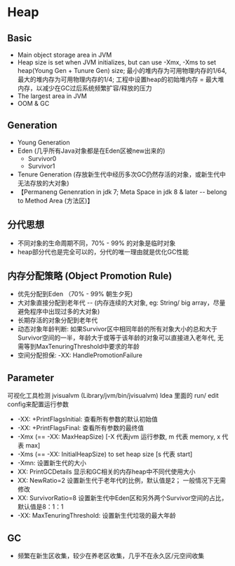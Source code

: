 # Heap




## Basic

* Main object storage area in JVM
* Heap size is set when JVM initializes, but can use -Xmx, -Xms to set heap(Young Gen + Tunure Gen) size; 最小的堆内存为可用物理内存的1/64, 最大的堆内存为可用物理内存的1/4; 工程中设置heap的初始堆内存 = 最大堆内存，以减少在GC过后系统频繁扩容/释放的压力
* The largest area in JVM
* OOM & GC  




## Generation

* Young Generation
* Eden (几乎所有Java对象都是在Eden区被new出来的)
    * Survivor0
    * Survivor1
* Tenure Generation (存放新生代中经历多次GC仍然存活的对象，或新生代中无法存放的大对象)
* 【Permaneng Genenration in jdk 7; Meta Space in jdk 8 & later -- belong to Method Area (方法区)】




## 分代思想

* 不同对象的生命周期不同，70% - 99% 的对象是临时对象
* heap部分代也是完全可以的，分代的唯一理由就是优化GC性能




## 内存分配策略 (Object Promotion Rule)

* 优先分配到Eden （70% - 99% 朝生夕死)
* 大对象直接分配到老年代 -- (内存连续的大对象, eg: String/ big array，尽量避免程序中出现过多的大对象)
* 长期存活的对象分配到老年代
* 动态对象年龄判断: 如果Survivor区中相同年龄的所有对象大小的总和大于Survivor空间的一半，年龄大于或等于该年龄的对象可以直接进入老年代, 无需等到MaxTenuringThreshold中要求的年龄
* 空间分配担保: -XX: HandlePromotionFailure




## Parameter 

可视化工具检测 jvisualvm (Library/jvm/bin/jvisualvm)
Idea 里面的 run/ edit config来配置运行参数
* -XX: +PrintFlagsInitial: 查看所有参数的默认初始值
* -XX: +PrintFlagsFinal: 查看所有参数的最终值
* -Xmx (== -XX: MaxHeapSize) [-X 代表jvm 运行参数, m 代表 memory,  x 代表 max]
* -Xms (== -XX: InitialHeapSize) to set heap size [s 代表 start]
* -Xmn: 设置新生代的大小
* XX: PrintGCDetails 显示和GC相关的内存heap中不同代使用大小
* XX: NewRatio=2 设置新生代于老年代的比例，默认值是2； 一般情况下无需修改
* XX: SurvivorRatio=8 设置新生代中Eden区和另外两个Survivor空间的占比，默认值是8：1：1
* -XX: MaxTenuringThreshold: 设置新生代垃圾的最大年龄




## GC

* 频繁在新生区收集，较少在养老区收集，几乎不在永久区/元空间收集

